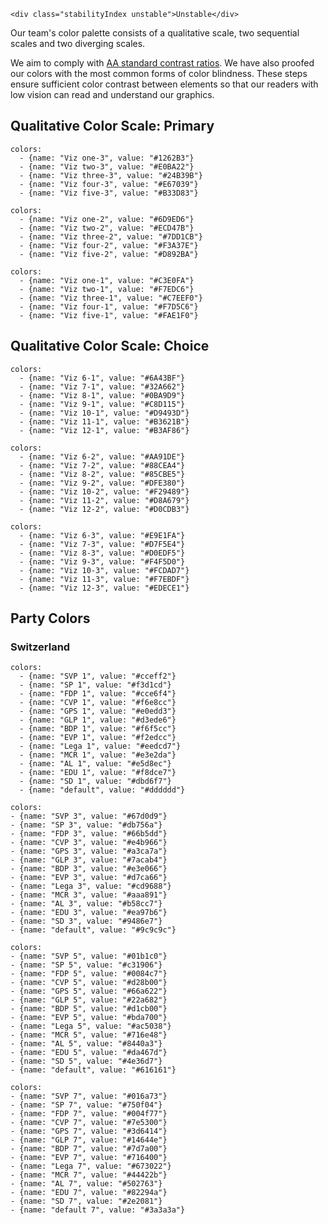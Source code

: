 ```html|span-1,no-source,plain
<div class="stabilityIndex unstable">Unstable</div>
```

Our team's color palette consists of a qualitative scale, two sequential scales and two diverging scales.

We aim to comply with [AA standard contrast ratios](https://www.w3.org/TR/WCAG/). We have also proofed our colors with the most common forms of color blindness. These steps ensure sufficient color contrast between elements so that our readers with low vision can read and understand our graphics.


## Qualitative Color Scale: Primary

```color-palette|span-2
colors:
  - {name: "Viz one-3", value: "#1262B3"}
  - {name: "Viz two-3", value: "#E0BA22"}
  - {name: "Viz three-3", value: "#24B39B"}
  - {name: "Viz four-3", value: "#E67039"}
  - {name: "Viz five-3", value: "#B33D83"}
```
```color-palette|span-2
colors:
  - {name: "Viz one-2", value: "#6D9ED6"}
  - {name: "Viz two-2", value: "#ECD47B"}
  - {name: "Viz three-2", value: "#7DD1CB"}
  - {name: "Viz four-2", value: "#F3A37E"}
  - {name: "Viz five-2", value: "#D892BA"}
```
```color-palette|span-2
colors:
  - {name: "Viz one-1", value: "#C3E0FA"}
  - {name: "Viz two-1", value: "#F7EDC6"}
  - {name: "Viz three-1", value: "#C7EEF0"}
  - {name: "Viz four-1", value: "#F7D5C6"}
  - {name: "Viz five-1", value: "#FAE1F0"}
```


## Qualitative Color Scale: Choice

```color-palette|span-2
colors:
  - {name: "Viz 6-1", value: "#6A43BF"}
  - {name: "Viz 7-1", value: "#32A662"}
  - {name: "Viz 8-1", value: "#0BA9D9"}
  - {name: "Viz 9-1", value: "#C8D115"}
  - {name: "Viz 10-1", value: "#D9493D"}
  - {name: "Viz 11-1", value: "#B3621B"}
  - {name: "Viz 12-1", value: "#B3AF86"}
```
```color-palette|span-2
colors:
  - {name: "Viz 6-2", value: "#AA91DE"}
  - {name: "Viz 7-2", value: "#88CEA4"}
  - {name: "Viz 8-2", value: "#85CBE5"}
  - {name: "Viz 9-2", value: "#DFE380"}
  - {name: "Viz 10-2", value: "#F29489"}
  - {name: "Viz 11-2", value: "#D8A679"}
  - {name: "Viz 12-2", value: "#D0CDB3"}
```
```color-palette|span-2
colors:
  - {name: "Viz 6-3", value: "#E9E1FA"}
  - {name: "Viz 7-3", value: "#D7F5E4"}
  - {name: "Viz 8-3", value: "#D0EDF5"}
  - {name: "Viz 9-3", value: "#F4F5D0"}
  - {name: "Viz 10-3", value: "#FCDAD7"}
  - {name: "Viz 11-3", value: "#F7EBDF"}
  - {name: "Viz 12-3", value: "#EDECE1"}
```


## Party Colors
### Switzerland
```color-palette|span-1
colors:
  - {name: "SVP 1", value: "#cceff2"}
  - {name: "SP 1", value: "#f3d1cd"}
  - {name: "FDP 1", value: "#cce6f4"}
  - {name: "CVP 1", value: "#f6e8cc"}
  - {name: "GPS 1", value: "#e0edd3"}
  - {name: "GLP 1", value: "#d3ede6"}
  - {name: "BDP 1", value: "#f6f5cc"}
  - {name: "EVP 1", value: "#f2edcc"}
  - {name: "Lega 1", value: "#eedcd7"}
  - {name: "MCR 1", value: "#e3e2da"}
  - {name: "AL 1", value: "#e5d8ec"}
  - {name: "EDU 1", value: "#f8dce7"}
  - {name: "SD 1", value: "#dbd6f7"}
  - {name: "default", value: "#dddddd"}
```
```color-palette|span-1
colors:
- {name: "SVP 3", value: "#67d0d9"}
- {name: "SP 3", value: "#db756a"}
- {name: "FDP 3", value: "#66b5dd"}
- {name: "CVP 3", value: "#e4b966"}
- {name: "GPS 3", value: "#a3ca7a"}
- {name: "GLP 3", value: "#7acab4"}
- {name: "BDP 3", value: "#e3e066"}
- {name: "EVP 3", value: "#d7ca66"}
- {name: "Lega 3", value: "#cd9688"}
- {name: "MCR 3", value: "#aaa891"}
- {name: "AL 3", value: "#b58cc7"}
- {name: "EDU 3", value: "#ea97b6"}
- {name: "SD 3", value: "#9486e7"}
- {name: "default", value: "#9c9c9c"}
```
```color-palette|span-1
colors:
- {name: "SVP 5", value: "#01b1c0"}
- {name: "SP 5", value: "#c31906"}
- {name: "FDP 5", value: "#0084c7"}
- {name: "CVP 5", value: "#d28b00"}
- {name: "GPS 5", value: "#66a622"}
- {name: "GLP 5", value: "#22a682"}
- {name: "BDP 5", value: "#d1cb00"}
- {name: "EVP 5", value: "#bda700"}
- {name: "Lega 5", value: "#ac5038"}
- {name: "MCR 5", value: "#716e48"}
- {name: "AL 5", value: "#8440a3"}
- {name: "EDU 5", value: "#da467d"}
- {name: "SD 5", value: "#4e36d7"}
- {name: "default", value: "#616161"}
```
```color-palette|span-1
colors:
- {name: "SVP 7", value: "#016a73"}
- {name: "SP 7", value: "#750f04"}
- {name: "FDP 7", value: "#004f77"}
- {name: "CVP 7", value: "#7e5300"}
- {name: "GPS 7", value: "#3d6414"}
- {name: "GLP 7", value: "#14644e"}
- {name: "BDP 7", value: "#7d7a00"}
- {name: "EVP 7", value: "#716400"}
- {name: "Lega 7", value: "#673022"}
- {name: "MCR 7", value: "#44422b"}
- {name: "AL 7", value: "#502763"}
- {name: "EDU 7", value: "#82294a"}
- {name: "SD 7", value: "#2e2081"}
- {name: "default 7", value: "#3a3a3a"}
```
